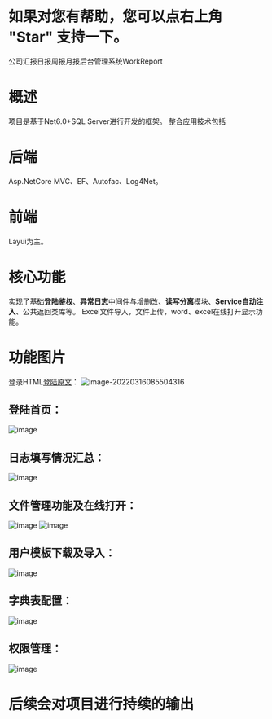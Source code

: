 # 如果对您有帮助，您可以点右上角 "Star" 支持一下。

公司汇报日报周报月报后台管理系统WorkReport

# 概述

项目是基于Net6.0+SQL Server进行开发的框架。
整合应用技术包括

# 后端

Asp.NetCore MVC、EF、Autofac、Log4Net。

# 前端

Layui为主。

# 核心功能

实现了基础**登陆鉴权**、**异常日志**中间件与增删改、**读写分离**模块、**Service自动注入**、公共返回类库等。
Excel文件导入，文件上传，word、excel在线打开显示功能。

# 功能图片

登录HTML[登陆原文](http://www.uimaker.com/uimakerdown/logindesign/137243.html)：
![image-20220316085504316](https://user-images.githubusercontent.com/39639296/158498249-ce8be49a-8208-43d3-ada3-57b9c2c52eed.png)
## 登陆首页：
![image](https://user-images.githubusercontent.com/39639296/163533534-3294eefc-32cd-4ae6-a179-0d706369a13d.png)
## 日志填写情况汇总：
![image](https://user-images.githubusercontent.com/39639296/163534572-7d156b3e-a165-4752-a286-575b650f5642.png)
## 文件管理功能及在线打开：
![image](https://user-images.githubusercontent.com/39639296/163535711-11dc1fdc-8319-4ba4-8270-dcbe6f575ef3.png)
![image](https://user-images.githubusercontent.com/39639296/163535870-fc35a2a2-acba-4e74-ad4b-38fb50e5012e.png)
## 用户模板下载及导入：
![image](https://user-images.githubusercontent.com/39639296/163536220-44b4eb6c-d4bc-43cd-aea9-cf58ccdd52c0.png)
## 字典表配置：
![image](https://user-images.githubusercontent.com/39639296/163536375-1414489d-bd6b-478d-8e9c-5a65d03ddf2c.png)
## 权限管理：
![image](https://user-images.githubusercontent.com/39639296/163536532-856b3810-23b7-4941-a298-ebd95d7c224c.png)

# 后续会对项目进行持续的输出
